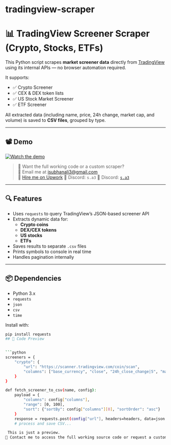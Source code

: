 # tradingview-scraper

# 📊 TradingView Screener Scraper (Crypto, Stocks, ETFs)

This Python script scrapes **market screener data** directly from [TradingView](https://www.tradingview.com/) using its internal APIs — no browser automation required.

It supports:
- ✅ Crypto Screener
- ✅ CEX & DEX token lists
- ✅ US Stock Market Screener
- ✅ ETF Screener

All extracted data (including name, price, 24h change, market cap, and volume) is saved to **CSV files**, grouped by type.

---

## 📽️ Demo

[![Watch the demo](https://img.youtube.com/vi/MKZG7XTtqrU/0.jpg)](https://youtu.be/MKZG7XTtqrU)

> 💬 Want the full working code or a custom scraper?  
> 📧 Email me at [isubhanali3@gmail.com](mailto:isubhanali3@gmail.com)  
> 💼 [Hire me on Upwork](https://www.upwork.com/freelancers/~01b6c1b6819be875f2)
> 💬 Discord: `s.a3`
💬 Discord: [`s.a3`](https://discord.com/users/s.a3)


---

## 🔍 Features

- Uses `requests` to query TradingView’s JSON-based screener API
- Extracts dynamic data for:
  - **Crypto coins**
  - **DEX/CEX tokens**
  - **US stocks**
  - **ETFs**
- Saves results to separate `.csv` files
- Prints symbols to console in real time
- Handles pagination internally

---

## 📦 Dependencies

- Python 3.x
- `requests`
- `json`
- `csv`
- `time`

Install with:

```bash
pip install requests
## 🧪 Code Preview


```python
screeners = {
    "crypto": {
        "url": "https://scanner.tradingview.com/coin/scan",
        "columns": ["base_currency", "close", "24h_close_change|5", "market_cap_calc"]
    }
}

def fetch_screener_to_csv(name, config):
    payload = {
        "columns": config["columns"],
        "range": [0, 100],
        "sort": {"sortBy": config["columns"][0], "sortOrder": "asc"}
    }
    response = requests.post(config["url"], headers=headers, data=json.dumps(payload))
    # process and save CSV...

 This is just a preview.
💼 Contact me to access the full working source code or request a custom version:
